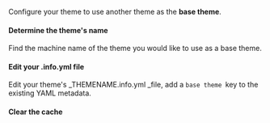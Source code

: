 Configure your theme to use another theme as the **base theme**.

#### Determine the theme's name

Find the machine name of the theme you would like to use as a base theme.

#### Edit your .info.yml file

Edit your theme's _THEMENAME.info.yml _file, add a `base theme `key to the existing YAML metadata.

#### Clear the cache



